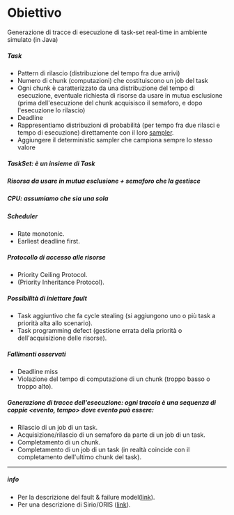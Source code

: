 # Obiettivo
Generazione di tracce di esecuzione di task-set real-time in ambiente simulato (in Java)

##### Task
- Pattern di rilascio (distribuzione del tempo fra due arrivi)
- Numero di chunk (computazioni) che costituiscono un job del task
- Ogni chunk è caratterizzato da una distribuzione del tempo di esecuzione, eventuale richiesta di risorse da usare in mutua esclusione (prima dell'esecuzione del chunk acquisisco il semaforo, e dopo l'esecuzione lo rilascio)
- Deadline
- Rappresentiamo distribuzioni di probabilità (per tempo fra due rilasci e tempo di esecuzione) direttamente con il loro [sampler](https://github.com/oris-tool/sirio/blob/master/sirio/src/main/java/org/oristool/simulator/samplers/Sampler.java).
- Aggiungere il deterministic sampler che campiona sempre lo stesso valore
##### TaskSet: è un insieme di Task
##### Risorsa da usare in mutua esclusione + semaforo che la gestisce
##### CPU: assumiamo che sia una sola
##### Scheduler
- Rate monotonic.
- Earliest deadline first.
##### Protocollo di accesso alle risorse
- Priority Ceiling Protocol.
- (Priority Inheritance Protocol).
##### Possibilità di iniettare fault
- Task aggiuntivo che fa cycle stealing (si aggiungono uno o più task a priorità alta allo scenario).
- Task programming defect (gestione errata della priorità o dell'acquisizione delle risorse).
##### Fallimenti osservati
- Deadline miss
- Violazione del tempo di computazione di un chunk (troppo basso o troppo alto).
##### Generazione di tracce dell'esecuzione: ogni traccia è una sequenza di coppie <evento, tempo> dove evento può essere:
- Rilascio di un job di un task.
- Acquisizione/rilascio di un semaforo da parte di un job di un task.
- Completamento di un chunk.
- Completamento di un job di un task (in realtà coincide con il completamento dell'ultimo chunk del task).
---
##### info
- Per la descrizione del fault & failure model([link](https://stlab.dinfo.unifi.it/carnevali/papers/11_CRV_TSE.pdf)).
- Per una descrizione di Sirio/ORIS ([link](https://www.oris-tool.org/papers/2019_tse_oris_tool.pdf)).